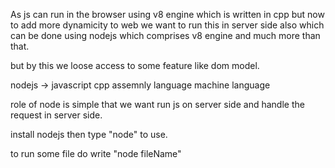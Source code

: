 As js can run in the browser using v8 engine which is written in cpp 
but now to add more dynamicity to web we want to run this in server side also which can be done using nodejs which comprises v8 engine and much more than that.

but by this we loose access to some feature like dom model.

nodejs  -> javascript
cpp
assemnly language
machine language

role of node is simple that we want run js on server side and handle the request in server side.

install nodejs then type "node" to use.

to run some file do write "node fileName"

